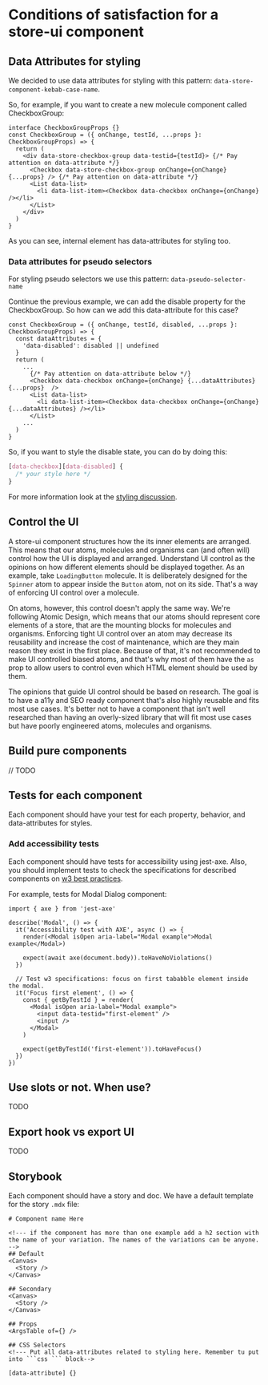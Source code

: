 # Conditions of satisfaction for a store-ui component

## Data Attributes for styling

We decided to use data attributes for styling with this pattern: `data-store-component-kebab-case-name`.

So, for example, if you want to create a new molecule component called CheckboxGroup:
```tsx
interface CheckboxGroupProps {}
const CheckboxGroup = ({ onChange, testId, ...props }: CheckboxGroupProps) => {
  return (
    <div data-store-checkbox-group data-testid={testId}> {/* Pay attention on data-attribute */}
      <Checkbox data-store-checkbox-group onChange={onChange} {...props} /> {/* Pay attention on data-attribute */}
      <List data-list>
        <li data-list-item><Checkbox data-checkbox onChange={onChange} /></li>
      </List>
    </div>
  )
}
```

As you can see, internal element has data-attributes for styling too.

### Data attributes for pseudo selectors

For styling pseudo selectors we use this pattern: `data-pseudo-selector-name`

Continue the previous example, we can add the disable property for the CheckboxGroup. So how can we add this data-attribute for this case?

```tsx
const CheckboxGroup = ({ onChange, testId, disabled, ...props }: CheckboxGroupProps) => {
  const dataAttributes = {
    'data-disabled': disabled || undefined
  }
  return (
    ...
      {/* Pay attention on data-attribute below */}
      <Checkbox data-checkbox onChange={onChange} {...dataAttributes} {...props}  />
      <List data-list>
        <li data-list-item><Checkbox data-checkbox onChange={onChange} {...dataAttributes} /></li>
      </List>
    ...
  )
}
```

So, if you want to style the disable state, you can do by doing this:

```css
[data-checkbox][data-disabled] { 
  /* your style here */
}
```

For more information look at the [styling discussion](https://github.com/vtex/faststore/discussions/919).

## Control the UI

A store-ui component structures how the its inner elements are arranged. This means that our atoms, molecules and organisms can (and often will) control how the UI is displayed and arranged. Understand UI control as the opinions on how different elements should be displayed together. As an example, take `LoadingButton` molecule. It is deliberately designed for the `Spinner` atom to appear inside the `Button` atom, not on its side. That's a way of enforcing UI control over a molecule. 

On atoms, however, this control doesn't apply the same way. We're following Atomic Design, which means that our atoms should represent core elements of a store, that are the mounting blocks for molecules and organisms. Enforcing tight UI control over an atom may decrease its reusability and increase the cost of maintenance, which are they main reason they exist in the first place. Because of that, it's not recommended to make UI controlled biased atoms, and that's why most of them have the `as` prop to allow users to control even which HTML element should be used by them.

The opinions that guide UI control should be based on research. The goal is to have a a11y and SEO ready component that's also highly reusable and fits most use cases. It's better not to have a component that isn't well researched than having an overly-sized library that will fit most use cases but have poorly engineered atoms, molecules and organisms.

## Build pure components
// TODO

## Tests for each component

Each component should have your test for each property, behavior, and data-attributes for styles.

### Add accessibility tests

Each component should have tests for accessibility using jest-axe. Also, you should implement tests to check the specifications for described components on [w3 best practices](https://www.w3.org/TR/wai-aria-practices-1.1).

For example, tests for Modal Dialog component: 
```tsx
import { axe } from 'jest-axe'

describe('Modal', () => {
  it('Accessibility test with AXE', async () => {
    render(<Modal isOpen aria-label="Modal example">Modal example</Modal>)
    
    expect(await axe(document.body)).toHaveNoViolations()
  })

  // Test w3 specifications: focus on first tababble element inside the modal.
  it('Focus first element', () => {
    const { getByTestId } = render(
      <Modal isOpen aria-label="Modal example">
        <input data-testid="first-element" />
        <input />
      </Modal>
    )

    expect(getByTestId('first-element')).toHaveFocus()
  })
})
```

## Use slots or not. When use?
TODO

## Export hook vs export UI
TODO

## Storybook

Each component should have a story and doc. We have a default template for the story `.mdx` file:

```mdx
# Component name Here

<!--- if the component has more than one example add a h2 section with the name of your variation. The names of the variations can be anyone. -->
## Default
<Canvas>
  <Story />
</Canvas>

## Secondary
<Canvas>
  <Story />
</Canvas>

## Props
<ArgsTable of={} />

## CSS Selectors
<!--- Put all data-attributes related to styling here. Remember tu put into ```css ``` block-->

[data-attribute] {}

```

